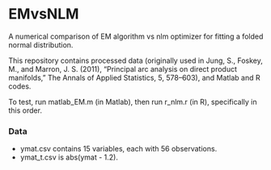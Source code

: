 # EMvsNLM
A numerical comparison of EM algorithm vs nlm optimizer for fitting a folded normal distribution.

This repository contains processed data (originally used in Jung, S., Foskey, M., and Marron, J. S. (2011), “Principal arc analysis on
direct product manifolds,” The Annals of Applied Statistics, 5, 578–603), and Matlab and R codes. 

To test, run matlab_EM.m (in Matlab), then run r_nlm.r (in R), specifically in this order. 

### Data
- ymat.csv contains 15 variables, each with 56 observations. 
- ymat_t.csv is abs(ymat - 1.2).

 
